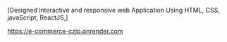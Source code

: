 [Designed interactive and responsive web Application Using HTML, CSS, javaScript, ReactJS,]

https://e-commerce-czjp.onrender.com

